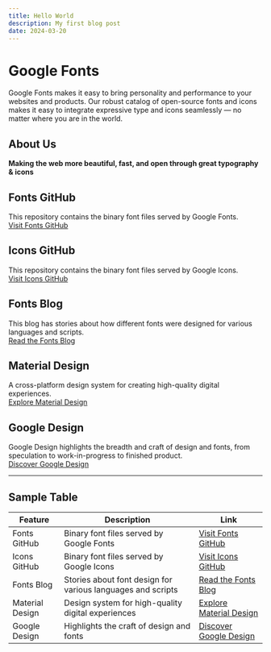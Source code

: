 ```yaml
---
title: Hello World
description: My first blog post
date: 2024-03-20
---
```


# Google Fonts

Google Fonts makes it easy to bring personality and performance to your websites and products. Our robust catalog of open-source fonts and icons makes it easy to integrate expressive type and icons seamlessly — no matter where you are in the world.

## About Us

**Making the web more beautiful, fast, and open through great typography & icons**

## Fonts GitHub

This repository contains the binary font files served by Google Fonts.  
[Visit Fonts GitHub](https://github.com/google/fonts)

## Icons GitHub

This repository contains the binary font files served by Google Icons.  
[Visit Icons GitHub](https://github.com/google/material-design-icons)

## Fonts Blog

This blog has stories about how different fonts were designed for various languages and scripts.  
[Read the Fonts Blog](https://design.google/blog/tag/fonts/)

## Material Design

A cross-platform design system for creating high-quality digital experiences.  
[Explore Material Design](https://material.io/)

## Google Design

Google Design highlights the breadth and craft of design and fonts, from speculation to work-in-progress to finished product.  
[Discover Google Design](https://design.google/)

---

## Sample Table

| Feature         | Description                                                 | Link                                                                  |
| --------------- | ----------------------------------------------------------- | --------------------------------------------------------------------- |
| Fonts GitHub    | Binary font files served by Google Fonts                    | [Visit Fonts GitHub](https://github.com/google/fonts)                 |
| Icons GitHub    | Binary font files served by Google Icons                    | [Visit Icons GitHub](https://github.com/google/material-design-icons) |
| Fonts Blog      | Stories about font design for various languages and scripts | [Read the Fonts Blog](https://design.google/blog/tag/fonts/)          |
| Material Design | Design system for high-quality digital experiences          | [Explore Material Design](https://material.io/)                       |
| Google Design   | Highlights the craft of design and fonts                    | [Discover Google Design](https://design.google/)                      |
